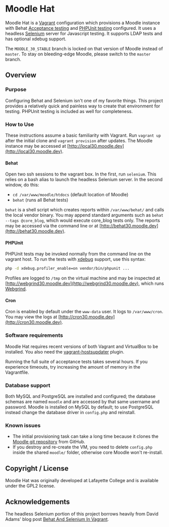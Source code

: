 # Moodle Hat

Moodle Hat is a [Vagrant](http://vagrantup.com) configuration which provisions a Moodle instance with Behat [Acceptance testing](https://docs.moodle.org/dev/Acceptance_testing) and [PHPUnit testing](https://docs.moodle.org/dev/PHPUnit) configured. It uses a headless [Selenium](http://www.seleniumhq.org/) server for Javascript testing. It supports LDAP tests and has optional xdebug support.

The `MOODLE_30_STABLE` branch is locked on that version of Moodle instead of `master`. To stay on bleeding-edge Moodle, please switch to the `master` branch.

## Overview

### Purpose

Configuring Behat and Selenium isn't one of my favorite things. This project provides a relatively quick and painless way to create that environment for testing. PHPUnit testing is included as well for completeness.

### How to Use

These instructions assume a basic familiarity with Vagrant. Run `vagrant up` after the initial clone and `vagrant provision` after updates. The Moodle instance may be accessed at [http://local30.moodle.dev](http://local30.moodle.dev).

#### Behat

Open two ssh sessions to the vagrant box. In the first, run `selenium`. This relies on a bash alias to launch the headless Selenium server. In the second window, do this:

- `cd /var/www/moodle/htdocs` (default location of Moodle)
- `behat` (runs all Behat tests)

`behat` is a shell script which creates reports within `/var/www/behat/` and calls the local vendor binary. You may append standard arguments such as `behat --tags @core_blog`, which would execute core_blog tests only. The reports may be accessed via the command line or at [http://behat30.moodle.dev](http://behat30.moodle.dev).

#### PHPUnit

PHPUnit tests may be invoked normally from the command line on the vagrant host. To run the tests with [xdebug](https://docs.moodle.org/dev/Profiling_PHP) support, use this syntax:

```bash
php -d xdebug.profiler_enable=on vendor/bin/phpunit ...
```

Profiles are logged to `/tmp` on the virtual machine and may be inspected at [http://webgrind30.moodle.dev](http://webgrind30.moodle.dev), which runs [Webgrind](https://github.com/jokkedk/webgrind).

#### Cron

Cron is enabled by default under the `www-data` user. It logs to `/var/www/cron`. You may view the logs at [http://cron30.moodle.dev](http://cron30.moodle.dev).

### Software requirements

Moodle Hat requires recent versions of both Vagrant and VirtualBox to be installed. You also need the [vagrant-hostsupdater](https://github.com/cogitatio/vagrant-hostsupdater) plugin.

Running the full suite of acceptance tests takes several hours. If you experience timeouts, try increasing the amount of memory in the Vagrantfile.

### Database support

Both MySQL and PostgreSQL are installed and configured; the database schemas are named `moodle` and are accessed by that same username and password. Moodle is installed on MySQL by default; to use PostgreSQL instead change the database driver in `config.php` and reinstall.

### Known issues

- The initial provisioning task can take a long time because it clones the [Moodle git repository](https://github.com/moodle/moodle) from GitHub.
- If you destroy and re-create the VM, you need to delete `config.php` inside the shared `moodle/` folder, otherwise core Moodle won't re-install.

## Copyright / License

Moodle Hat was originally developed at Lafayette College and is available under the GPL2 license.

## Acknowledgements

The headless Selenium portion of this project borrows heavily from David Adams' blog post [Behat And Selenium In Vagrant](http://programmingarehard.com/2014/03/17/behat-and-selenium-in-vagrant.html).
